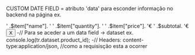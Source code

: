CUSTOM DATE FIELD = atributo 'data' para esconder informação no backend na página
ex.
<tr data-product_id="123">
    <td>' .$item["name"]. '</td>
    <td>' .$item["quantity"]. '</td>
    <td>' .$item["price"]. '€</td>
    <td>' .$subtotal. '€</td>
    <td> 
        <button type="button"> X </button>
    </td>

</tr>
-//
Para se aceder a um data field -> dataset
ex.
    console.log(tr.dataset.product_id);
-//
Headers:
content-type:application/json, //como a requisisção esta a ocorrer
